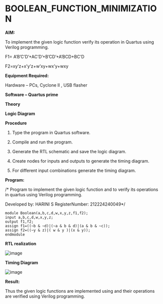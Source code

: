 # BOOLEAN_FUNCTION_MINIMIZATION

**AIM:**

To implement the given logic function verify its operation in Quartus using Verilog programming.

F1= A’B’C’D’+AC’D’+B’CD’+A’BCD+BC’D 

F2=xy’z+x’y’z+w’xy+wx’y+wxy

**Equipment Required:**

Hardware – PCs, Cyclone II , USB flasher

**Software – Quartus prime**

**Theory**

**Logic Diagram**

**Procedure**

1.	Type the program in Quartus software.

2.	Compile and run the program.

3.	Generate the RTL schematic and save the logic diagram.

4.	Create nodes for inputs and outputs to generate the timing diagram.

5.	For different input combinations generate the timing diagram.


**Program:**

/* Program to implement the given logic function and to verify its operations in quartus using Verilog programming. 

Developed by: HARINI S
RegisterNumber: 212224240049*/
```
module Boolean(a,b,c,d,w,x,y,z,f1,f2);
input a,b,c,d,w,x,y,z;
output f1,f2;
assign f1=((~b & ~d)|(~a & b & d)|(a & b & ~c));
assign f2=((~y & z)|( w & y )|(x & y));
endmodule
```

**RTL realization**

![image](https://github.com/user-attachments/assets/6b38ca0a-f8e3-4ae3-9252-2452fbbc1218)

**Timing Diagram**

![image](https://github.com/user-attachments/assets/100994ba-2251-4bf0-a9f5-85052373d08c)

**Result:**

Thus the given logic functions are implemented using and their operations are verified using Verilog programming.

